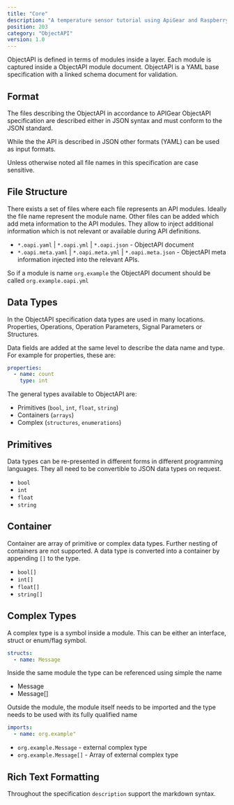 ```yaml
---
title: "Core"
description: "A temperature sensor tutorial using ApiGear and Raspberry Pi"
position: 203
category: "ObjectAPI"
version: 1.0
---
```


ObjectAPI is defined in terms of modules inside a layer. Each module is captured inside a ObjectAPI module document. ObjectAPI is a YAML base specification with a linked schema document for validation.

## Format

The files describing the ObjectAPI in accordance to APIGear ObjectAPI specification are described either in JSON syntax and must conform to the JSON standard.

While the the API is described in JSON other formats (YAML) can be used as input formats.

Unless otherwise noted all file names in this specification are case sensitive.

## File Structure

There exists a set of files where each file represents an API modules. Ideally the file name represent the module name. Other files can be added which add meta information to the API modules. They allow to inject additional information which is not relevant or available during API definitions.

- `*.oapi.yaml` | `*.oapi.yml` | `*.oapi.json` - ObjectAPI document
- `*.oapi.meta.yaml` | `*.oapi.meta.yml` | `*.oapi.meta.json` - ObjectAPI meta information injected into the relevant APIs.

So if a module is name `org.example` the ObjectAPI document should be called `org.example.oapi.yml`

## Data Types

In the ObjectAPI specification data types are used in many locations. Properties, Operations, Operation Parameters, Signal Parameters or Structures.

Data fields are added at the same level to describe the data name and type. For example for properties, these are:

```yaml
properties:
  - name: count
    type: int
```

The general types available to ObjectAPI are:

- Primitives (`bool`, `int`, `float`, `string`)
- Containers (`arrays`)
- Complex (`structures`, `enumerations`)

## Primitives

Data types can be re-presented in different forms in different programming languages. They all need to be convertible to JSON data types on request.

- `bool`
- `int`
- `float`
- `string`

## Container

Container are array of primitive or complex data types. Further nesting of containers are not supported. A data type is converted into a container by appending `[]` to the type.

- `bool[]`
- `int[]`
- `float[]`
- `string[]`

## Complex Types

A complex type is a symbol inside a module. This can be either an interface, struct or enum/flag symbol.

```yaml
structs:
  - name: Message
```

Inside the same module the type can be referenced using simple the name

- Message
- Message[]

Outside the module, the module itself needs to be imported and the type needs to be used with its fully qualified name

```yaml
imports:
  - name: org.example"
```

- `org.example.Message` - external complex type
- `org.example.Message[]` - Array of external complex type

## Rich Text Formatting

Throughout the specification `description` support the markdown syntax.
